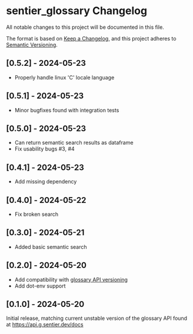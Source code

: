 # sentier_glossary Changelog

All notable changes to this project will be documented in this file.

The format is based on [Keep a Changelog](https://keepachangelog.com/en/1.0.0/),
and this project adheres to [Semantic Versioning](https://semver.org/spec/v2.0.0.html).

## [0.5.2] - 2024-05-23

- Properly handle linux 'C' locale language

## [0.5.1] - 2024-05-23

- Minor bugfixes found with integration tests

## [0.5.0] - 2024-05-23

- Can return semantic search results as dataframe
- Fix usability bugs #3, #4

## [0.4.1] - 2024-05-23

- Add missing dependency

## [0.4.0] - 2024-05-22

- Fix broken search

## [0.3.0] - 2024-05-21

- Added basic semantic search

## [0.2.0] - 2024-05-20

- Add compatibility with [glossary API versioning](https://github.com/Depart-de-Sentier/dds_glossary/pull/47)
- Add dot-env support

## [0.1.0] - 2024-05-20

Initial release, matching current unstable version of the glossary API found at https://api.g.sentier.dev/docs
